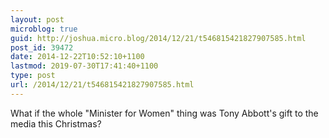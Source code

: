 ```yaml
---
layout: post
microblog: true
guid: http://joshua.micro.blog/2014/12/21/t546815421827907585.html
post_id: 39472
date: 2014-12-22T10:52:10+1100
lastmod: 2019-07-30T17:41:40+1100
type: post
url: /2014/12/21/t546815421827907585.html
---
```

What if the whole "Minister for Women" thing was Tony Abbott's gift to the media this Christmas?
